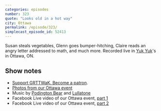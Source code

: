 ```yaml
---
categories: episodes
number: 323
quote: "Looks old in a hot way"
city: Ottawa
permalink: /episode/323/
simplecast_episode_id: 52413
---
```


Susan steals vegetables, Glenn goes bumper-hitching, Claire reads an angry letter addressed to math, and much more. Recorded live in [Yuk Yuk](https://www.yukyuks.com/ottawa)'s in Ottawa, ON.

## Show notes
* [Support GRTTWaK. Become a patron](https://grownupsreadthingstheywroteaskids.com/support/?utm_source=podcast&utm_medium=referral&utm_campaign=323).
* [Photos from our Ottawa event](https://www.facebook.com/grownupsreadthingstheywroteaskids/photos/?tab=album&album_id=10154307732783600)
* Music by [Podington Bear](https://geo.itunes.apple.com/us/artist/podington-bear/id250459572?at=10lR7u&mt=1&app=music) and [Lullatone](https://geo.itunes.apple.com/us/artist/lullatone/id34467705?at=10lR7u&mt=1&app=music)
* Facebook Live video of our Ottawa event, [part 1](https://www.facebook.com/grownupsreadthingstheywroteaskids/videos/10154305345723600/)
* Facebook Live video of our Ottawa event, [part 2](https://www.facebook.com/grownupsreadthingstheywroteaskids/videos/10154305523783600/)
